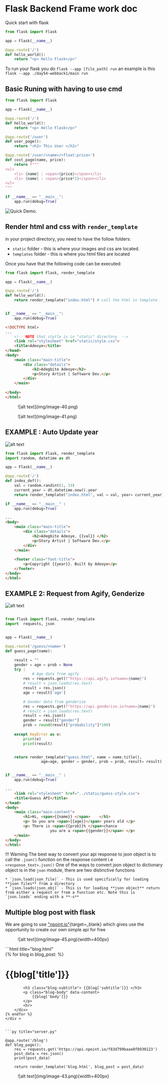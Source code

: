 # Flask Backend Frame work doc

Quick start with flask

```py
from flask import Flask

app = Flask(__name__)

@app.route('/')
def hello_world():
    return "<p> Hello Flask</p>"
```

To run your flask you do `flask --app [file_path] run`
an example is this  `flask --app ./day54-webback1/main run`

## Basic Runing with having to use cmd

```py
from flask import Flask

app = Flask(__name__)

@app.route('/')
def hello_world():
    return "<p> Hello Flask</p>"

@app.route('/user')
def user_page():
    return "<h2> This User </h2>"

@app.route('/user/<name>/<float:price>')
def cost_page(name, price):
    return f"""
<ul>
    <li> {name} : <span>{price}</span></li>
    <li> {name} : <span>{price*2}</span></li>
<ul>
"""

if __name__ == "__main__":
    app.run(debug=True)
```

![Quick Demo.](img/image-39.png)

## Render html and css with `render_template`

in your project directory, you need to have the follow folders:

- `static` folder - this is where your images and css are located.
- `templates` folder - this is where you html files are located


Once you have that the following code can be executed:

```py title="server.py"
from flask import Flask, render_template

app = Flask(__name__)

@app.route('/')
def hello_world():
    return render_template("index.html") # call the html in template


if __name__ == "__main__":
    app.run(debug=True)

```

```html
<!DOCTYPE html>
...
    <!-- NOTE that stytle is in "static" directory  -->
    <link rel="stylesheet" href="static/style.css">
    <title>Adeoye</title>
</head>
<body>
    <main class="main-title">
        <div class="details">
            <h2>Adegbite Adeoye</h2>
            <p>Story Artist | Software Dev.</p>
        </div>
    </main>
    
</body>
</html>
```
<div class="grid" markdown>

<figure markdown="span" style="max-width: 200px">
![alt text](img/image-40.png)
</figure>

<figure markdown="span" style="width: 500px">
![alt text](img/image-41.png)
</figure>

</div>

## EXAMPLE : Auto Update year

![alt text](img/image-42.png)
```py
from flask import Flask, render_template
import random, datetime as dt

app = Flask(__name__)

@app.route('/')
def index_def():
    val = random.randint(1, 33)
    current_year = dt.datetime.now().year
    return render_template("index.html", val = val, year= current_year)

if __name__ == "__main__" :
    app.run(debug=True)
```

```html
...
<body>
    <main class="main-title">
        <div class="details">
            <h2>Adegbite Adeoye, {{val}} </h2>
            <p>Story Artist | Software Dev.</p>
        </div>
    </main>
    
    <footer class="foot-title">
        <p>Copyright {{year}}. Built by Adeoye</p>
    </footer>
</body>
</html>
```

## EXAMPLE 2: Request from Agify, Genderize

![alt text](img/image-44.png)

```py title="server.py"

from flask import Flask, render_template
import  requests, json


app = Flask(__name__)

@app.route('/guess/<name>')
def guess_page(name):

    result = ""
    gender = age = prob = None
    try :
            # Age data from agify
        res = requests.get(f"https://api.agify.io?name={name}")
        # result = json.loads(res.text)
        result = res.json()
        age = result['age']

        # Gender data from genderize
        res = requests.get(f"https://api.genderize.io?name={name}")
        # result = json.loads(res.text)
        result = res.json()
        gender = result["gender"]
        prob = round(result["probability"]*100)
        
    except KeyError as e:
        print(e)
        print(result)


    return render_template("guess.html", name = name.title(),
                age=age, gender = gender, prob = prob, result= result)


if __name__ == "__main__" :
    app.run(debug=True)

```


```html title="guess.html"
...
    <link rel="stylesheet" href="../static/guess-style.css">
    <title>Guess API</title>
</head>
<body>
    <main class="main-content">
        <h1>Hi, <span>{{name}} </span>    </h1>
        <p> So you are <span>{{age}}</span> years old </p>
        <p> There is <span>{{prob}}% </span>chance 
                    you are a <span>{{gender}}</span> </p>
    </main>
</body>
</html>
```

!!! Warning
    The best way to convert your api response to json object is to call the `.json()` function on the response content i.e `<response_text>.json()`
    One of the ways to convert json object to dictionary object is in the `json` module, there are two distinctive functions

    * `json.load(json_file)` - This is used specifically for loading **json files** from a directory
    * `json.loads(json_obj)` - This is for loading **json object** return from either a request or from a function etc. Note this is `json.loads` ending with a **-s**

## Multiple blog post with flask

We are going to use ["npoint.io"](https://www.npoint.io/){target=_blank} which gives use the opportunity to create our own simple api for free

<figure markdown="span">
![alt text](img/image-45.png){width=400px}
</figure>
```html title="blog.html"

<main>
    <div  data-id >
    {% for blog in blog_post:  %}
        <div class="blog-content" >
            <h1 class="blog-title"> {{blog['title']}} </h1>
            
            <h3 class="blog-subtitle"> {{blog['subtitle']}} </h3>
            <p class="blog-body" data-content>
                {{blog['body']}}
            </p>
            <hr>
        </div>
    {% endfor %}
    </div >
</main>

```

```py title="server.py"

@app.route('/blog')
def blog_page():
    res = requests.get('https://api.npoint.io/f83d799baae8f8930123')
    post_data = res.json()
    print(post_data)

    return render_template('blog.html', blog_post = post_data)

```
<figure markdown="span">
![alt text](img/image-43.png){width=400px}
</figure>

